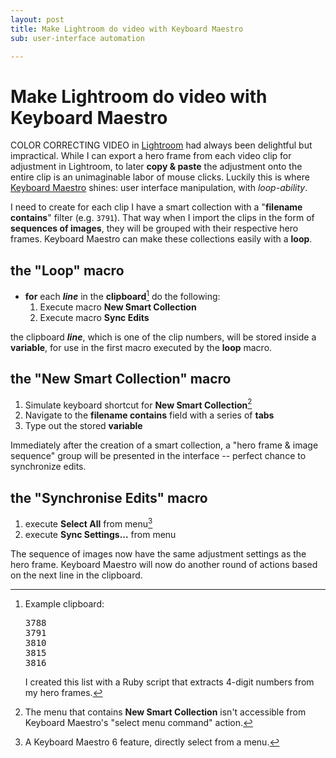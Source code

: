 ```yaml
---
layout: post
title: Make Lightroom do video with Keyboard Maestro
sub: user-interface automation

---
```


# Make Lightroom do video with Keyboard Maestro

COLOR CORRECTING VIDEO in [Lightroom][prolost-presets] had always been delightful but impractical. While I can export a hero frame from each video clip for adjustment in Lightroom, to later **copy & paste** the adjustment onto the entire clip is an unimaginable labor of mouse clicks. Luckily this is where [Keyboard Maestro][km] shines: user interface manipulation, with *loop-ability*.

I need to create for each clip I have a smart collection with a "**filename contains**" filter (e.g. `3791`). That way when I import the clips in the form of **sequences of images**, they will be grouped with their respective hero frames. Keyboard Maestro can make these collections easily with a **loop**.

## the "Loop" macro

+ **for** each ***line*** in the **clipboard**[^4] do the following:
    1. Execute macro **New Smart Collection**
    2. Execute macro **Sync Edits**

the clipboard ***line***, which is one of the clip numbers, will be stored inside a **variable**, for use in the first macro executed by the **loop** macro.

## the "New Smart Collection" macro

1. Simulate keyboard shortcut for **New Smart Collection**[^1]
2. Navigate to the **filename contains** field with a series of **tabs**
3. Type out the stored **variable**

Immediately after the creation of a smart collection, a "hero frame & image sequence" group will be presented in the interface -- perfect chance to synchronize edits.

## the "Synchronise Edits" macro

1. execute **Select All** from menu[^2]
2. execute **Sync Settings...** from menu

The sequence of images now have the same adjustment settings as the hero frame. Keyboard Maestro will now do another round of actions based on the next line in the clipboard.  

[^4]: Example clipboard:
    <pre>3788
    3791
    3810
    3815
    3816</pre>

    I created this list with a Ruby script that extracts 4-digit numbers from my hero frames.

[^1]: The menu that contains **New Smart Collection** isn't accessible from Keyboard Maestro's "select menu command" action.

[^2]: A Keyboard Maestro 6 feature, directly select from a menu.



[prolost-presets]: http://prolost.com/blog/2013/7/10/prolost-presets-for-lightroom.html
[bmcc-cc]: http://vimeo.com/47992323q
[km]: http://www.keyboardmaestro.com/main/
[c21]: http://vimeo.com/69647902






